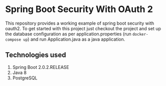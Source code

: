 # Spring Boot Security With OAuth 2
This repository provides a working example of spring boot security with oauth2. To get started with this project just checkout the project
and set up the database configuration as per application.properties (run `docker-compose up`) and run Application.java as a java application.

## Technologies used
1. Spring Boot 2.0.2.RELEASE
2. Java 8
3. PostgreSQL